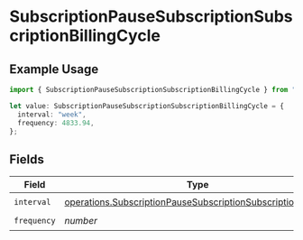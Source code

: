 # SubscriptionPauseSubscriptionSubscriptionBillingCycle

## Example Usage

```typescript
import { SubscriptionPauseSubscriptionSubscriptionBillingCycle } from "jani-payments/models/operations";

let value: SubscriptionPauseSubscriptionSubscriptionBillingCycle = {
  interval: "week",
  frequency: 4833.94,
};
```

## Fields

| Field                                                                                                                                        | Type                                                                                                                                         | Required                                                                                                                                     | Description                                                                                                                                  |
| -------------------------------------------------------------------------------------------------------------------------------------------- | -------------------------------------------------------------------------------------------------------------------------------------------- | -------------------------------------------------------------------------------------------------------------------------------------------- | -------------------------------------------------------------------------------------------------------------------------------------------- |
| `interval`                                                                                                                                   | [operations.SubscriptionPauseSubscriptionSubscriptionInterval](../../models/operations/subscriptionpausesubscriptionsubscriptioninterval.md) | :heavy_check_mark:                                                                                                                           | N/A                                                                                                                                          |
| `frequency`                                                                                                                                  | *number*                                                                                                                                     | :heavy_check_mark:                                                                                                                           | N/A                                                                                                                                          |